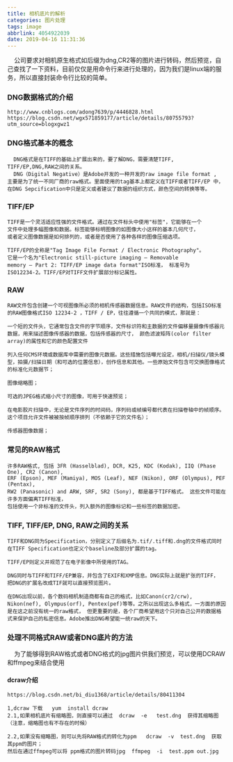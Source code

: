 ```yaml
---
title: 相机底片的解析
categories: 图片处理
tags: image
abbrlink: 4054922039
date: 2019-04-16 11:31:36
---
```


&nbsp;&nbsp;&nbsp;&nbsp;公司要求对相机原生格式如后缀为dng,CR2等的图片进行转码，然后预览，自己查找了一下资料，目前仅仅是用命令行来进行处理的，因为我们是linux端的服务，所以直接封装命令行比较的简单。

### DNG数据格式的介绍
```
http://www.cnblogs.com/adong7639/p/4446828.html
https://blog.csdn.net/wgx571859177/article/details/80755793?utm_source=blogxgwz1
```

### DNG格式基本的概念
```
  DNG格式是在TIFF的基础上扩展出来的，要了解DNG，需要清楚TIFF,
TIFF/EP,DNG,RAW之间的关系。
  DNG（Digital Negative）是Adobe开发的一种开发的raw image file format ,
主要是为了统一不同厂商的raw格式。里面使用的tag基本上都定义在TIFF或者TIFF/EP 中，
在DNG Sepcification中只是定义或者建议了数据的组织方式，颜色空间的转换等等。

```

### TIFF/EP
```
TIFF是一个灵活适应性强的文件格式。通过在文件标头中使用"标签"，它能够在一个
文件中处理多幅图像和数据。标签能够标明图像的如图像大小这样的基本几何尺寸，
或者定义图像数据是如何排列的，或者是否使用了各种各样的图像压缩选项。

TIFF/EP的全称是"Tag Image File Format / Electronic Photography"。 
它是一个名为"Electronic still-picture imaging – Removable 
memory – Part 2: TIFF/EP image data format"ISO标准， 标准号为
ISO12234-2。TIFF/EP对TIFF文件扩展部分标记属性。
```

### RAW
```
RAW文件包含创建一个可视图像所必须的相机传感器数据信息。RAW文件的结构，包括ISO标准的RAW图像格式ISO 12234-2 ，TIFF / EP，往往遵循一个共同的模式，那就是：

一个短的文件头，它通常包含文件的字节顺序，文件标识符和主数据的文件偏移量摄像传感器元数据，用来描述图像传感器的数据，包括传感器的尺寸， 颜色滤波矩阵(color filter array)的属性和它的颜色配置文件

列入任何CMS环境或数据库中需要的图像元数据。这些措施包括曝光设定，相机/扫描仪/镜头模型，拍摄/扫描日期（和可选的位置信息），创作信息和其他。一些原始文件包含可交换图像格式的标准化元数据节；

图像缩略图；

可选的JPEG格式缩小尺寸的图像，可用于快速预览；

在电影胶片扫描中，无论是文件序列的时间码，序列码或帧编号都代表在扫描卷轴中的帧顺序。这个项目允许文件被被按帧顺序排列（不依赖于它的文件名​）；

传感器图像数据；
```

### 常见的RAW格式
```
许多RAW格式, 包括 3FR (Hasselblad), DCR, K25, KDC (Kodak), IIQ (Phase One), CR2 (Canon), 
ERF (Epson), MEF (Mamiya), MOS (Leaf), NEF (Nikon), ORF (Olympus), PEF (Pentax), 
RW2 (Panasonic) and ARW, SRF, SR2 (Sony), 都是基于TIFF格式。 这些文件可能在许多方面偏离TIFF标准，
包括使用一个非标准的文件头，列入额外的图像标记和一些标签的数据加密。
```

### TIFF, TIFF/EP, DNG, RAW之间的关系
```
TIFF和DNG同为Specification，分别定义了后缀名为.tif/.tiff和.dng的文件格式同时在TIFF Specification也定义个baseline及部分扩展的tag。

TIFF/EP则定义并规范了在电子影像中所使用的TAG。

DNG同时与TIFF和TIFF/EP兼容，并包含了EXIF和XMP信息。DNG实际上就是扩张的TIFF， 把DNG的扩展名改成TIF就可以直接预览图片。

在DNG出现以前，各个数码相机制造商都有自己的格式，比如Canon(cr2/crw), Nikon(nef), Olympus(orf), Pentex(pef)等等。之所以出现这么多格式，一方面的原因是在这之前没有统一的raw格式， 但更重要的是，各个厂商希望用这个只对自己公开的数据格式来保护自己的私密信息。Adobe推出DNG希望能一统raw的天下。
```

### 处理不同格式RAW或者DNG底片的方法
&nbsp;&nbsp;&nbsp;&nbsp;为了能够得到RAW格式或者DNG格式的jpg图片供我们预览，可以使用DCRAW和ffmpeg来结合使用
#### dcraw介绍
```
https://blog.csdn.net/bi_diu1368/article/details/80411304
```
```
1,dcraw 下载   yum  install dcraw
2.1,如果相机底片有缩略图，则直接可以通过  dcraw  -e   test.dng  获得其缩略图（注意，缩略图也有不存在的时候）

2.2,如果没有缩略图，则可以先将RAW格式的转化为ppm   dcraw  -v  test.dng  获取其ppm的图片；
然后在通过ffmpeg可以将 ppm格式的图片转码jpg  ffmpeg  -i  test.ppm out.jpg 

```